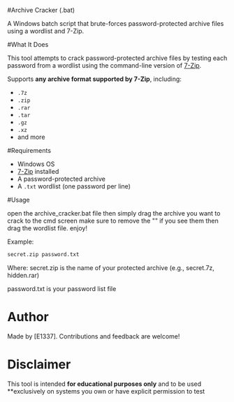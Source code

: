 #Archive Cracker (.bat)

A Windows batch script that brute-forces password-protected archive files using a wordlist and 7-Zip.

#What It Does

This tool attempts to crack password-protected archive files by testing each password from a wordlist using the command-line version of [7-Zip](https://www.7-zip.org/).

Supports **any archive format supported by 7-Zip**, including:
- `.7z`
- `.zip`
- `.rar`
- `.tar`
- `.gz`
- `.xz`
- and more

#Requirements

- Windows OS  
- [7-Zip](https://www.7-zip.org/) installed 
- A password-protected archive
- A `.txt` wordlist (one password per line)

#Usage

open the archive_cracker.bat file then simply drag the archive you want to crack to the cmd screen make sure to remove the "" if you see them then drag the wordlist file. enjoy!

Example:
```bash
secret.zip password.txt
```
Where:
secret.zip is the name of your protected archive (e.g., secret.7z, hidden.rar)

password.txt is your password list file

# Author

Made by [E1337]. Contributions and feedback are welcome!

# Disclaimer

This tool is intended **for educational purposes only** and to be used **exclusively on systems you own or have explicit permission to test


